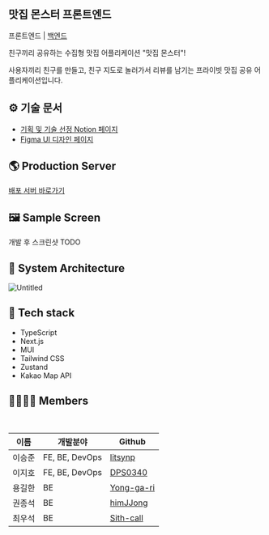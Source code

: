 ## 맛집 몬스터 프론트엔드

프론트엔드 | [백엔드](https://github.com/techeer-f5/jmt-monster-backend)

친구끼리 공유하는 수집형 맛집 어플리케이션 "맛집 몬스터"!

사용자끼리 친구를 만들고, 친구 지도로 놀러가서 리뷰를 남기는 프라이빗 맛집 공유 어플리케이션입니다.

## ⚙️ 기술 문서

- [기획 및 기술 선정 Notion 페이지](https://litsynp.notion.site/7a3cbfc9e2724a8d9520757e2da254bd)
- [Figma UI 디자인 페이지](https://www.figma.com/file/yVVsXwdnC2YO5CGBB4WmrI/%EB%A7%9B%EC%A7%91-%EB%AA%AC%EC%8A%A4%ED%84%B0-UI-%EB%94%94%EC%9E%90%EC%9D%B8?node-id=4213%3A1335)

## **🌎 Production Server**

[배포 서버 바로가기](https://jmtmonster.com)

## **🖼️ Sample Screen**

개발 후 스크린샷 TODO

## **🏢 System Architecture**

![Untitled](https://user-images.githubusercontent.com/32592965/166239012-edd37fb1-5202-4337-bbba-53dd8a5ee8ea.png)

## **🔧 Tech stack**

* TypeScript
* Next.js
* MUI
* Tailwind CSS
* Zustand
* Kakao Map API

[//]: # (<br>)

[//]: # ()

[//]: # (| 분류                           | 기술                                                                                                                                                                                                                                                                                                                                                                  |)

[//]: # (| :----------------------------- | :-------------------------------------------------------------------------------------------------------------------------------------------------------------------------------------------------------------------------------------------------------------------------------------------------------------------------------------------------------------------- |)

[//]: # (| CI/CD                          | ![GithubActions]&#40;https://img.shields.io/badge/GithubActions-black?logo=GithubActions&#41; ![AmazonAWS]&#40;https://img.shields.io/badge/AmazonAWS-orange?logo=AmazonAWS&#41;                                                                                                                                                                                                      |)

[//]: # (| 개발환경                       | ![Docker]&#40;https://img.shields.io/badge/Docker-2496ED?logo=Docker&#41;                                                                                                                                                                                                                                                                                                     |)

[//]: # (| [Frontend]&#40;frontend/README.md&#41; | ![react]&#40;https://img.shields.io/badge/react-gray?logo=react&#41; ![expo]&#40;https://img.shields.io/badge/Expo-000020.svg?&logo=Expo&logoColor=white"&#41; ![typescript]&#40;https://img.shields.io/badge/typescript-white?logo=typescript&#41;![Redux]&#40;https://img.shields.io/badge/Redux-764ABC?logo=Redux&#41; ![Redux-Saga]&#40;https://img.shields.io/badge/Redux-Saga-gray?logo=Redux-Saga&#41; |)

[//]: # (| [Backend]&#40;backend/README.md&#41;   | ![Django]&#40;https://img.shields.io/badge/Django-green?logo=Django&#41; ![FastAPI]&#40;https://img.shields.io/badge/FastAPI-green?logo=FastAPI&#41; ![SQLite]&#40;https://img.shields.io/badge/SQLite-003B57?logo=SQLite&#41; ![Gunicorn]&#40;https://img.shields.io/badge/gunicorn-green?logo=gunicorn&#41; ![Swagger]&#40;https://img.shields.io/badge/swagger-gray?logo=swagger&#41;                      |)

[//]: # (| DB                             | ![SQLite]&#40;https://img.shields.io/badge/SQLite-003B57?logo=SQLite&#41;                                                                                                                                                                                                                                                                                                     |)

[//]: # (| Test                           | ![Jest]&#40;https://img.shields.io/badge/Jest-C21325?logo=Jest&#41; ![Hypothesis]&#40;https://img.shields.io/badge/Hypothesis-BD1C2B?logo=Hypothesis&#41; ![Pytest]&#40;https://img.shields.io/badge/Pytest-0A9EDC?logo=Pytest&#41;                                                                                                                                                           |)

[//]: # ()

[//]: # (<br>)

## **👨‍👨‍👧‍👦 Members**

<br>

| 이름  | 개발분야           | Github                                      |
|-----|----------------|---------------------------------------------|
| 이승준 | FE, BE, DevOps | [litsynp](https://github.com/litsynp)       |
| 이지호 | FE, BE, DevOps     | [DPS0340](https://github.com/DPS0340)       |
| 용길한 | BE             | [Yong-ga-ri](https://github.com/Yong-ga-ri) |
| 권종석 | BE             | [himJJong](https://github.com/himJJong)     |
| 최우석 | BE             | [Sith-call](https://github.com/Sith-call)   |
